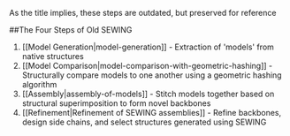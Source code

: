As the title implies, these steps are outdated, but preserved for reference

##The Four Steps of Old SEWING

1. [[Model Generation|model-generation]] - Extraction of 'models' from native structures
2. [[Model Comparison|model-comparison-with-geometric-hashing]] - Structurally compare models to one another using a geometric hashing algorithm
3. [[Assembly|assembly-of-models]] - Stitch models together based on structural superimposition to form novel backbones
4. [[Refinement|Refinement of SEWING assemblies]] - Refine backbones, design side chains, and select structures generated using SEWING